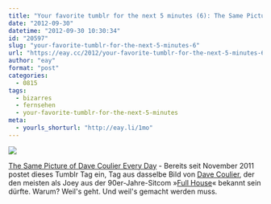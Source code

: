 ```yaml
---
title: "Your favorite tumblr for the next 5 minutes (6): The Same Picture of Dave Coulier Every Day"
date: "2012-09-30"
datetime: "2012-09-30 10:30:34"
id: "20597"
slug: "your-favorite-tumblr-for-the-next-5-minutes-6"
url: "https://eay.cc/2012/your-favorite-tumblr-for-the-next-5-minutes-6/"
author: "eay"
format: "post"
categories:
  - 0815
tags:
  - bizarres
  - fernsehen
  - your-favorite-tumblr-for-the-next-5-minutes
meta:
  - yourls_shorturl: "http://eay.li/1mo"
---
```


![](https://eay.cc/uploads/2012/davecoulier.jpg)

[The Same Picture of Dave Coulier Every Day](http://samepicofdavecoulier.tumblr.com/) - Bereits seit November 2011 postet dieses Tumblr Tag ein, Tag aus dasselbe Bild von [Dave Coulier](http://en.wikipedia.org/wiki/Dave_Coulier), der den meisten als Joey aus der 90er-Jahre-Sitcom »[Full House](http://en.wikipedia.org/wiki/Full_House)« bekannt sein dürfte. Warum? Weil's geht. Und weil's gemacht werden muss.
